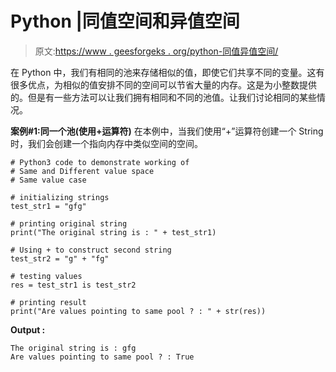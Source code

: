 # Python |同值空间和异值空间

> 原文:[https://www . geesforgeks . org/python-同值异值空间/](https://www.geeksforgeeks.org/python-same-and-different-value-space/)

在 Python 中，我们有相同的池来存储相似的值，即使它们共享不同的变量。这有很多优点，为相似的值安排不同的空间可以节省大量的内存。这是为小整数提供的。但是有一些方法可以让我们拥有相同和不同的池值。让我们讨论相同的某些情况。

**案例#1:同一个池(使用+运算符)**
在本例中，当我们使用“+”运算符创建一个 String 时，我们会创建一个指向内存中类似空间的空间。

```
# Python3 code to demonstrate working of 
# Same and Different value space
# Same value case

# initializing strings
test_str1 = "gfg"

# printing original string
print("The original string is : " + test_str1)

# Using + to construct second string 
test_str2 = "g" + "fg"

# testing values 
res = test_str1 is test_str2

# printing result 
print("Are values pointing to same pool ? : " + str(res)) 
```

**Output :**

```
The original string is : gfg
Are values pointing to same pool ? : True

```